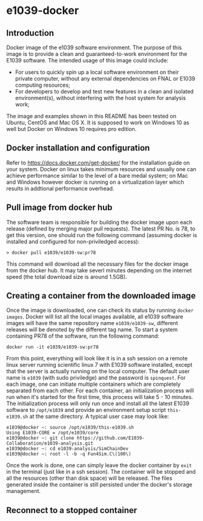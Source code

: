 # e1039-docker

## Introduction

Docker image of the e1039 software environment. The purpose of this image is to provide a clean and guaranteed-to-work environment for the E1039 software. The intended usage of this image could include:
- For users to quickly spin up a local software environment on their private computer, without any external dependencies on FNAL or E1039 computing resources;
- For developers to develop and test new features in a clean and isolated environment(s), without interfering with the host system for analysis work;

The image and examples shown in this README has been tested on Ubuntu, CentOS and Mac OS X. It is supposed to work on Windows 10 as well but Docker on Windows 10 requires pro edition.

## Docker installation and configuration

Refer to https://docs.docker.com/get-docker/ for the installation guide on your system. Docker on linux takes minimum resources and usually one can achieve performance similar to the level of a bare medal system; on Mac and Windows however docker is running on a virtualization layer which results in addtional performance overhead.

## Pull image from docker hub

The software team is responsible for building the docker image upon each release (defined by merging major pull requests). The latest PR No. is 78, to get this version, one should run the following command (assuming docker is installed and configured for non-priviledged access):

`> docker pull e1039/e1039-sw:pr78`

This command will download all the necessary files for the docker image from the docker hub. It may take severl minutes depending on the internet speed (the total download size is around 1.5GB). 

## Creating a container from the downloaded image

Once the image is downloaded, one can check its status by running `docker images`. Docker will list all the local images available, all e1039 software images will have the same repository name `e1039/e1039-sw`, different releases will be denoted by the different tag name. To start a system containing PR78 of the software, run the following command:

`docker run -it e1039/e1039-sw:pr78`

From this point, everything will look like it is in a ssh session on a remote linux server running scientific linux 7 with E1039 software installed, except that the server is actually running on the local computer. The default user name is `e1039` (with sudo priviledge) and the password is `spinquest`. For each image, one can initiate multiple containers which are completely separated from each other. For each container, an initialization process will run when it's started for the first time, this process will take 5 - 10 minutes. The initialization process will only run once and install all the latest E1039 software to `/opt/e1039` and provide an environment setup script `this-e1039.sh` at the same directory. A typical user case may look like:

```
e1039@docker ~: source /opt/e1039/this-e1039.sh
Using E1039-CORE = /opt/e1039/core
e1039@docker ~: git clone https://github.com/E1039-Collaboration/e1039-analysis.git
e1039@docker ~: cd e1039-analysis/SimChainDev
e1039@docker ~: root -l -b -q Fun4Sim.C\(100\)
```

Once the work is done, one can simply leave the docker container by `exit` in the terminal (just like in a ssh session). The container will be stopped and all the resources (other than disk space) will be released. The files generated inside the container is still persisted under the docker's storage management.

## Reconnect to a stopped container






